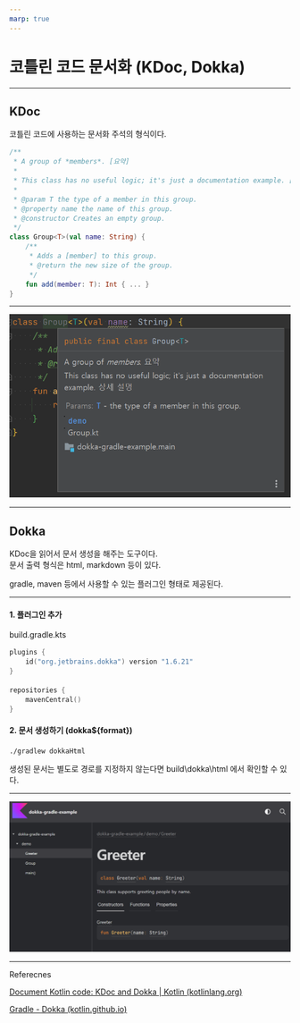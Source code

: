 ```yaml
---
marp: true
---
```

# 코틀린 코드 문서화 (KDoc, Dokka)

---

## KDoc
코틀린 코드에 사용하는 문서화 주석의 형식이다.

```kotlin
/**
 * A group of *members*. [요약]
 * 
 * This class has no useful logic; it's just a documentation example. [상세 설명]
 *
 * @param T the type of a member in this group.
 * @property name the name of this group.
 * @constructor Creates an empty group.
 */
class Group<T>(val name: String) {
    /**
     * Adds a [member] to this group.
     * @return the new size of the group.
     */
    fun add(member: T): Int { ... }
}
```

---
![](exam_kdoc.png)

---
## Dokka
KDoc을 읽어서 문서 생성을 해주는 도구이다.  
문서 출력 형식은 html, markdown 등이 있다.  

gradle, maven 등에서 사용할 수 있는 플러그인 형태로 제공된다.  

---
#### 1. 플러그인 추가
build.gradle.kts
```kotlin
plugins {
    id("org.jetbrains.dokka") version "1.6.21"
}

repositories {
    mavenCentral()
}
```

#### 2. 문서 생성하기 (dokka${format})
```shell
./gradlew dokkaHtml
```

생성된 문서는 별도로 경로를 지정하지 않는다면
build\\dokka\\html 에서 확인할 수 있다.

---

![](exam_dokka.png)

---
Referecnes

[Document Kotlin code: KDoc and Dokka | Kotlin (kotlinlang.org)](https://kotlinlang.org/docs/kotlin-doc.html)

[Gradle - Dokka (kotlin.github.io)](https://kotlin.github.io/dokka/1.6.10/user_guide/gradle/usage/)
